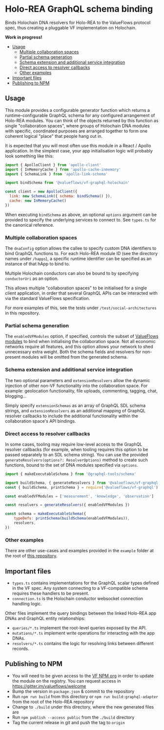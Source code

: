 # Holo-REA GraphQL schema binding

Binds Holochain DNA resolvers for Holo-REA to the ValueFlows protocol spec, thus creating a pluggable VF implementation on Holochain.

**Work in progress!**

<!-- MarkdownTOC -->

- [Usage](#usage)
	- [Multiple collaboration spaces](#multiple-collaboration-spaces)
	- [Partial schema generation](#partial-schema-generation)
	- [Schema extension and additional service integration](#schema-extension-and-additional-service-integration)
	- [Direct access to resolver callbacks](#direct-access-to-resolver-callbacks)
	- [Other examples](#other-examples)
- [Important files](#important-files)
- [Publishing to NPM](#publishing-to-npm)

<!-- /MarkdownTOC -->


## Usage

This module provides a configurable generator function which returns a runtime-configurable GraphQL schema for any configured arrangement of Holo-REA modules. You can think of the objects returned by this function as single "collaboration spaces", where groups of Holochain DNA modules with specific, coordinated purposes are arranged together to form one coherent logical "place" that people hang out in.

It is expected that you will most often use this module in a React / Apollo application. In the simplest case, your app initialisation logic will probably look something like this:

```javascript
import { ApolloClient } from 'apollo-client'
import { InMemoryCache } from 'apollo-cache-inmemory'
import { SchemaLink } from 'apollo-link-schema'

import bindSchema from '@valueflows/vf-graphql-holochain'

const client = new ApolloClient({
  link: new SchemaLink({ schema: bindSchema() }),
  cache: new InMemoryCache()
})
```

When executing `bindSchema` as above, an optional `options` argument can be provided to specify the underlying services to connect to. See `types.ts` for the canonical reference.

### Multiple collaboration spaces

The `dnaConfig` option allows the callee to specify custom DNA identifiers to bind GraphQL functions to. For each Holo-REA module ID (see the directory names under `/happs`), a specific runtime identifier can be specified as an instance of that hApp to bind to.

Multiple Holochain conductors can also be bound to by specifying `conductorUri` as an option.

This allows multiple "collaboration spaces" to be initialised for a single client application, in order that several GraphQL APIs can be interacted with via the standard ValueFlows specification.

For more examples of this, see the tests under `/test/social-architectures` in this repository.

### Partial schema generation

The `enabledVFModules` option, if specified, controls the subset of [ValueFlows modules](https://github.com/valueflows/vf-graphql/#generating-schemas) to bind when initialising the collaboration space. Not all economic networks require all features, and this option allows your network to shed unnecessary extra weight. Both the schema fields and resolvers for non-present modules will be omitted from the generated schema.

### Schema extension and additional service integration

The two optional parameters  and `extensionResolvers` allow the dynamic injection of other non-VF functionality into the collaboration space. For example: geolocation functionality, file uploads, commenting, tagging, chat, blogging&hellip;

Simply specify `extensionSchemas` as an array of GraphQL SDL schema strings, and `extensionResolvers` as an additional mapping of GraphQL resolver callbacks to include the additional functionality within the collaboration space's API bindings.

### Direct access to resolver callbacks

In some cases, tooling may require low-level access to the GraphQL resolver callbacks (for example, when tooling requires this option to be passed separately to an SDL schema string). You can use the provided `generateResolvers(options?: ResolverOptions)` method to create such functions, bound to the set of DNA modules specified via `options`.

```js
import { makeExecutableSchema } from '@graphql-tools/schema'

import buildSchema, { generateResolvers } from '@valueflows/vf-graphql-holochain'
const { buildSchema, printSchema } = require('@valueflows/vf-graphql')

const enabledVFModules = ['measurement', 'knowledge', 'observation']

const resolvers = generateResolvers({ enabledVFModules })

const schema = makeExecutableSchema({
	typeDefs: printSchema(buildSchema(enabledVFModules)),
	resolvers,
})
```

### Other examples

There are other use-cases and examples provided in the `example` folder at the root of [this repository](https://github.com/holo-rea/holo-rea).


## Important files

- `types.ts` contains implementations for the GraphQL scalar types defined in the VF spec. Any system connecting to a VF-compatible schema requires these handlers to be present.
- `connection.ts` is the Holochain conductor websocket connection handling logic.

Other files implement the query bindings between the linked Holo-REA app DNAs and GraphQL entity relationships:

- `queries/*.ts` implement the root-level queries exposed by the API.
- `mutations/*.ts` implement write operations for interacting with the app DNAs.
- `resolvers/*.ts` contains the logic for resolving links between different records.


## Publishing to NPM

- You will need to be given access to the [VF NPM org](https://www.npmjs.com/org/valueflows) in order to update the module on the registry. You can request access in https://gitter.im/valueflows/welcome
- Bump the version in `package.json` & commit to the repository
- Run `npm run build` from this directory or `npm run build:graphql-adapter` from the root of the Holo-REA repository
- Change to `./build` under this directory, where the new generated files are
- Run `npm publish --access public` from the `./build` directory
- Tag the current release in git and push the tag to `origin`
